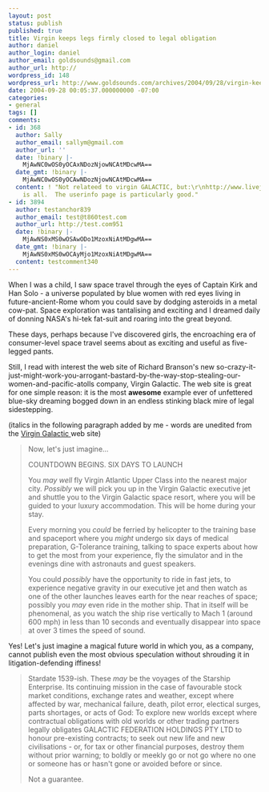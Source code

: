 ```yaml
---
layout: post
status: publish
published: true
title: Virgin keeps legs firmly closed to legal obligation
author: daniel
author_login: daniel
author_email: goldsounds@gmail.com
author_url: http://
wordpress_id: 148
wordpress_url: http://www.goldsounds.com/archives/2004/09/28/virgin-keeps-legs-firmly-closed-to-legal-obligation/
date: 2004-09-28 00:05:37.000000000 -07:00
categories:
- general
tags: []
comments:
- id: 368
  author: Sally
  author_email: sallym@gmail.com
  author_url: ''
  date: !binary |-
    MjAwNC0wOS0yOCAxNDozNjowNCAtMDcwMA==
  date_gmt: !binary |-
    MjAwNC0wOS0yOCAwNDozNjowNCAtMDcwMA==
  content: ! "Not relateed to virgin GALACTIC, but:\r\nhttp://www.livejournal.com/users/goldsoundz/\r\n\r\nThat
    is all.  The userinfo page is particularly good."
- id: 3894
  author: testanchor839
  author_email: test@t860test.com
  author_url: http://test.com951
  date: !binary |-
    MjAwNS0xMS0wOSAwODo1MzoxNiAtMDgwMA==
  date_gmt: !binary |-
    MjAwNS0xMS0wOCAyMjo1MzoxNiAtMDgwMA==
  content: testcomment340
---
```

When I was a child, I saw space travel through the eyes of Captain Kirk and Han Solo - a universe populated by blue women with red eyes living in future-ancient-Rome whom you could save by dodging asteroids in a metal cow-pat. Space exploration was tantalising and exciting and I dreamed daily of donning NASA's hi-tek fat-suit and roaring into the great beyond.

These days, perhaps because I've discovered girls, the encroaching era of consumer-level space travel seems about as exciting and useful as five-legged pants.

Still, I read with interest the web site of Richard Branson's new so-crazy-it-just-might-work-you-arrogant-bastard-by-the-way-stop-stealing-our-women-and-pacific-atolls  company, Virgin Galactic. The web site is great for one simple reason: it is the most <strong>awesome</strong> example ever of unfettered blue-sky dreaming bogged down in an endless stinking black mire of legal sidestepping.

(italics in the following paragraph added by me - words are unedited from the <a href="http://www.virgingalactic.com/like.html">Virgin Galactic </a>web site)

<blockquote>Now, let's just imagine...

COUNTDOWN BEGINS. SIX DAYS TO LAUNCH

You <em>may well</em> fly Virgin Atlantic Upper Class into the nearest major city. <em>Possibly </em>we will pick you up in the Virgin Galactic executive jet and shuttle you to the Virgin Galactic space resort, where you will be guided to your luxury accommodation. This will be home during your stay.

Every morning you <em>could</em> be ferried by helicopter to the training base and spaceport where you <em>might</em> undergo six days of medical preparation, G-Tolerance training, talking to space experts about how to get the most from your experience, fly the simulator and in the evenings dine with astronauts and guest speakers.

You could <em>possibly</em> have the opportunity to ride in fast jets, to experience negative gravity in our executive jet and then watch as one of the other launches leaves earth for the near reaches of space; possibly you <em>may</em> even ride in the mother ship. That in itself will be phenomenal, as you watch the ship rise vertically to Mach 1 (around 600 mph) in less than 10 seconds and eventually disappear into space at over 3 times the speed of sound.</blockquote>

Yes! Let's just imagine a magical future world in which you, as a company, cannot publish even the most obvious speculation without shrouding it in litigation-defending iffiness!

<blockquote>Stardate 1539-ish. These <em>may</em> be the voyages of the Starship Enterprise.  Its continuing mission in the case of favourable stock market conditions, exchange rates and weather, except where affected by war, mechanical failure, death, pilot error, electical surges, parts shortages, or acts of God: To explore new worlds except where contractual obligations with old worlds or other trading partners legally obligates GALACTIC FEDERATION HOLDINGS PTY LTD to honour pre-existing contracts; to seek out new life and new civilisations - or, for tax or other financial purposes, destroy them without prior warning; to boldly or meekly go or not go where no one or someone has or hasn't gone or avoided before or since.

Not a guarantee.</blockquote>
